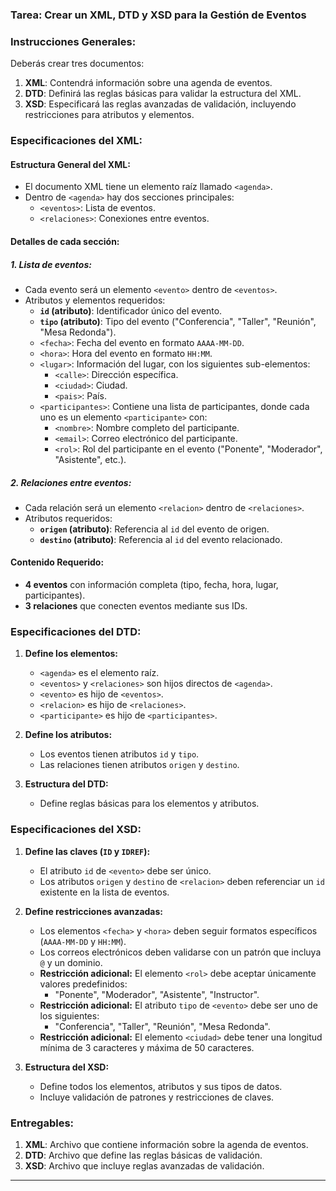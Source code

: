 ### Tarea: Crear un XML, DTD y XSD para la Gestión de Eventos

### Instrucciones Generales:

Deberás crear tres documentos:
1. **XML**: Contendrá información sobre una agenda de eventos.
2. **DTD**: Definirá las reglas básicas para validar la estructura del XML.
3. **XSD**: Especificará las reglas avanzadas de validación, incluyendo restricciones para atributos y elementos.

### Especificaciones del XML:

#### **Estructura General del XML:**
- El documento XML tiene un elemento raíz llamado `<agenda>`.
- Dentro de `<agenda>` hay dos secciones principales:
  - `<eventos>`: Lista de eventos.
  - `<relaciones>`: Conexiones entre eventos.

#### **Detalles de cada sección:**

##### **1. Lista de eventos:**
- Cada evento será un elemento `<evento>` dentro de `<eventos>`.
- Atributos y elementos requeridos:
  - **`id` (atributo)**: Identificador único del evento.
  - **`tipo` (atributo)**: Tipo del evento ("Conferencia", "Taller", "Reunión", "Mesa Redonda").
  - `<fecha>`: Fecha del evento en formato `AAAA-MM-DD`.
  - `<hora>`: Hora del evento en formato `HH:MM`.
  - `<lugar>`: Información del lugar, con los siguientes sub-elementos:
    - `<calle>`: Dirección específica.
    - `<ciudad>`: Ciudad.
    - `<pais>`: País.
  - `<participantes>`: Contiene una lista de participantes, donde cada uno es un elemento `<participante>` con:
    - `<nombre>`: Nombre completo del participante.
    - `<email>`: Correo electrónico del participante.
    - `<rol>`: Rol del participante en el evento ("Ponente", "Moderador", "Asistente", etc.).

##### **2. Relaciones entre eventos:**
- Cada relación será un elemento `<relacion>` dentro de `<relaciones>`.
- Atributos requeridos:
  - **`origen` (atributo)**: Referencia al `id` del evento de origen.
  - **`destino` (atributo)**: Referencia al `id` del evento relacionado.

#### **Contenido Requerido:**
- **4 eventos** con información completa (tipo, fecha, hora, lugar, participantes).
- **3 relaciones** que conecten eventos mediante sus IDs.


### Especificaciones del DTD:

1. **Define los elementos:**
   - `<agenda>` es el elemento raíz.
   - `<eventos>` y `<relaciones>` son hijos directos de `<agenda>`.
   - `<evento>` es hijo de `<eventos>`.
   - `<relacion>` es hijo de `<relaciones>`.
   - `<participante>` es hijo de `<participantes>`.

2. **Define los atributos:**
   - Los eventos tienen atributos `id` y `tipo`.
   - Las relaciones tienen atributos `origen` y `destino`.

3. **Estructura del DTD:**
   - Define reglas básicas para los elementos y atributos.


### Especificaciones del XSD:

1. **Define las claves (`ID` y `IDREF`):**
   - El atributo `id` de `<evento>` debe ser único.
   - Los atributos `origen` y `destino` de `<relacion>` deben referenciar un `id` existente en la lista de eventos.

2. **Define restricciones avanzadas:**
   - Los elementos `<fecha>` y `<hora>` deben seguir formatos específicos (`AAAA-MM-DD` y `HH:MM`).
   - Los correos electrónicos deben validarse con un patrón que incluya `@` y un dominio.
   - **Restricción adicional:** El elemento `<rol>` debe aceptar únicamente valores predefinidos:
     - "Ponente", "Moderador", "Asistente", "Instructor".
   - **Restricción adicional:** El atributo `tipo` de `<evento>` debe ser uno de los siguientes:
     - "Conferencia", "Taller", "Reunión", "Mesa Redonda".
   - **Restricción adicional:** El elemento `<ciudad>` debe tener una longitud mínima de 3 caracteres y máxima de 50 caracteres.

3. **Estructura del XSD:**
   - Define todos los elementos, atributos y sus tipos de datos.
   - Incluye validación de patrones y restricciones de claves.

### Entregables:

1. **XML**: Archivo que contiene información sobre la agenda de eventos.
2. **DTD**: Archivo que define las reglas básicas de validación.
3. **XSD**: Archivo que incluye reglas avanzadas de validación.

---
